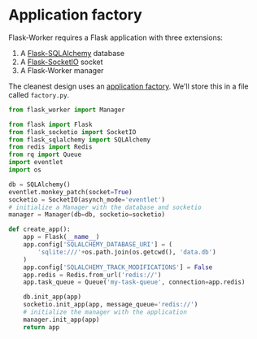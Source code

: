 # Application factory

Flask-Worker requires a Flask application with three extensions:

1. A [Flask-SQLAlchemy](https://flask-sqlalchemy.palletsprojects.com/en/2.x/) database
2. A [Flask-SocketIO](https://flask-socketio.readthedocs.io/en/latest/) socket
3. A Flask-Worker manager

The cleanest design uses an [application factory](https://flask.palletsprojects.com/en/1.1.x/patterns/appfactories/). We'll store this in a file called `factory.py`.

```python
from flask_worker import Manager

from flask import Flask
from flask_socketio import SocketIO
from flask_sqlalchemy import SQLAlchemy
from redis import Redis
from rq import Queue
import eventlet
import os

db = SQLAlchemy()
eventlet.monkey_patch(socket=True)
socketio = SocketIO(asynch_mode='eventlet')
# initialize a Manager with the database and socketio
manager = Manager(db=db, socketio=socketio)

def create_app():
    app = Flask(__name__)
    app.config['SQLALCHEMY_DATABASE_URI'] = (
        'sqlite:///'+os.path.join(os.getcwd(), 'data.db')
    )
    app.config['SQLALCHEMY_TRACK_MODIFICATIONS'] = False
    app.redis = Redis.from_url('redis://')
    app.task_queue = Queue('my-task-queue', connection=app.redis)

    db.init_app(app)
    socketio.init_app(app, message_queue='redis://')
    # initialize the manager with the application
    manager.init_app(app)
    return app
```